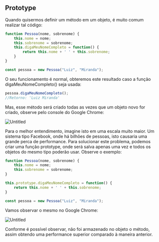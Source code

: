## Prototype

Quando quisermos definir um método em um objeto, é muito comum realizar tal código:

```jsx
function Pessoa(nome, sobrenome) {
    this.nome = nome;
    this.sobrenome = sobrenome;
    this.digaMeuNomeCompleto = function() {
        return this.nome + ' ' + this.sobrenome;
    }
}

const pessoa = new Pessoa("Luiz", "Miranda");
```

O seu funcionamento é normal, obteremos este resultado caso a função digaMeuNomeCompleto() seja usada:

```jsx
pessoa.digaMeuNomeCompleto();
//Retorno: 'Luiz Miranda'
```

Mas, esse método será criado todas as vezes que um objeto novo for criado, observe pelo console do Google Chrome:

![Untitled](https://s3-us-west-2.amazonaws.com/secure.notion-static.com/633f585f-bc9d-4ffa-b0e8-13bef1a8f72c/Untitled.png)

Para o melhor entendimento, imagine isto em uma escala muito maior. Um sistema tipo Facebook, onde há bilhões de pessoas, isto causaria uma grande perca de performance. Para solucionar este problema, podemos criar uma função prototype, onde será salva apenas uma vez e todos os objetos do mesmo tipo poderão usar. Observe o exemplo:

```jsx
function Pessoa(nome, sobrenome) {
    this.nome = nome;
    this.sobrenome = sobrenome;
}

this.prototype.digaMeuNomeCompleto = function() {
    return this.nome + ' ' + this.sobrenome;
}

const pessoa = new Pessoa("Luiz", "Miranda");
```

Vamos observar o mesmo no Google Chrome:

![Untitled](https://s3-us-west-2.amazonaws.com/secure.notion-static.com/12f4c67e-149b-456f-9f9d-0b6799823ff2/Untitled.png)

Conforme é possível observar, não foi armazenado no objeto o método, assim obtendo uma performance superior comparado à maneira anterior.